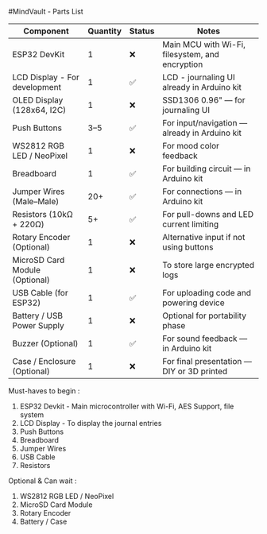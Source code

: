#MindVault - Parts List

|   Component                      |   Quantity    |  Status   |     Notes                                           |
|----------------------------------|---------------|-----------|-----------------------------------------------------|
| ESP32 DevKit                     |   1           |   ❌      | Main MCU with Wi-Fi, filesystem, and encryption     |
| LCD Display - For development    |   1           |   ✅      | LCD -  journaling UI already in Arduino kit         |
| OLED Display (128x64, I2C)       |   1           |   ❌      | SSD1306 0.96" — for journaling UI                   |
| Push Buttons                     |   3–5         |   ✅      | For input/navigation — already in Arduino kit       |
| WS2812 RGB LED / NeoPixel        |   1           |   ❌      | For mood color feedback                             |
| Breadboard                       |   1           |   ✅      | For building circuit — in Arduino kit               |
| Jumper Wires (Male–Male)         |   20+         |   ✅      | For connections — in Arduino kit                    |
| Resistors (10kΩ + 220Ω)          |   5+          |   ✅      | For pull-downs and LED current limiting             |
| Rotary Encoder (Optional)        |   1           |   ❌      | Alternative input if not using buttons              |
| MicroSD Card Module (Optional)   |   1           |   ❌      | To store large encrypted logs                       |
| USB Cable (for ESP32)            |   1           |   ✅      | For uploading code and powering device              |
| Battery / USB Power Supply       |   1           |   ❌      | Optional for portability phase                      |
| Buzzer (Optional)                |   1           |   ✅      | For sound feedback — in Arduino kit                 |
| Case / Enclosure (Optional)      |   1           |   ❌      | For final presentation — DIY or 3D printed          |


Must-haves to begin : 

1. ESP32 Devkit - Main microcontroller with Wi-Fi, AES Support, file system
2. LCD Display - To display the journal entries
3. Push Buttons
4. Breadboard
5. Jumper Wires
6. USB Cable
7. Resistors

Optional & Can wait :

1. WS2812 RGB LED / NeoPixel
2. MicroSD Card Module
3. Rotary Encoder
4. Battery / Case
